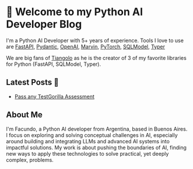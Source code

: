 # :rocket: Welcome to my Python AI Developer Blog

I'm a Python AI Developer with 5+ years of experience. Tools I love to use are [FastAPI](https://github.com/tiangolo/fastapi), [Pydantic](https://github.com/pydantic/pydantic), [OpenAI](https://github.com/openai/openai-python), [Marvin](https://github.com/PrefectHQ/marvin), [PyTorch](https://github.com/pytorch/pytorch), [SQLModel](https://github.com/tiangolo/sqlmodel), [Typer](https://github.com/tiangolo/typer)

We are big fans of [Tiangolo](https://github.com/tiangolo) as he is the creator of 3 of my favorite libraries for Python (FastAPI, SQLModel, Typer).

## Latest Posts 📝

- [Pass any TestGorilla Assessment](posts/testgorilla.md)

## About Me

I'm Facundo, a Python AI developer from Argentina, based in Buenos Aires. I focus on exploring and solving conceptual challenges in AI, especially around building and integrating LLMs and advanced AI systems into impactful solutions. My work is about pushing the boundaries of AI, finding new ways to apply these technologies to solve practical, yet deeply complex, problems.